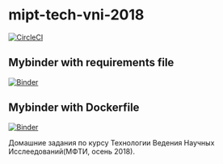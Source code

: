 # mipt-tech-vni-2018

[![CircleCI](https://circleci.com/gh/fanranGit/mipt-tech-vni-2018.svg?style=svg)](https://circleci.com/gh/fanranGit/mipt-tech-vni-2018)


## Mybinder with requirements file 
[![Binder](https://mybinder.org/badge.svg)](https://mybinder.org/v2/gh/fanranGit/mipt-tech-vni-2018/master)

## Mybinder with Dockerfile
[![Binder](https://mybinder.org/badge.svg)](https://mybinder.org/v2/gh/fanranGit/mipt-tech-vni-2018/mybinder-with-docker)

Домашние задания по курсу Технологии Ведения Научных Исслеедований(МФТИ, осень 2018).

